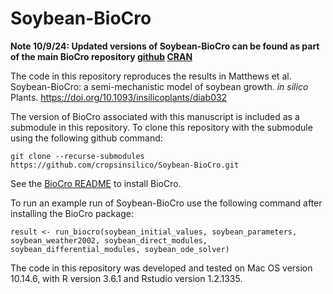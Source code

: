 # Soybean-BioCro
<b>Note 10/9/24: Updated versions of Soybean-BioCro can be found as part of the main BioCro repository [github](https://github.com/biocro/biocro) [CRAN](https://cran.r-project.org/web/packages/BioCro/index.html)</b>

The code in this repository reproduces the results in Matthews et al. Soybean-BioCro: a semi-mechanistic model of soybean growth. <i>in silico</i> Plants. https://doi.org/10.1093/insilicoplants/diab032

The version of BioCro associated with this manuscript is included as a submodule in this repository. To clone this repository with the submodule using the following github command:

`git clone --recurse-submodules https://github.com/cropsinsilico/Soybean-BioCro.git`

See the [BioCro README](https://github.com/ebimodeling/biocro/tree/e999dd1a69ca83dc48ac918a17174b6156bc4a49#readme) to install BioCro.

To run an example run of Soybean-BioCro use the following command after installing the BioCro package:

`result <- run_biocro(soybean_initial_values, soybean_parameters, soybean_weather2002, soybean_direct_modules, soybean_differential_modules, soybean_ode_solver)`


The code in this repository was developed and tested on Mac OS version 10.14.6, with R version 3.6.1 and Rstudio version 1.2.1335.


